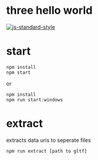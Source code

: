 # three hello world

[![js-standard-style](https://cdn.rawgit.com/feross/standard/master/badge.svg)](https://github.com/feross/standard)

# start

```
npm install
npm start
```
or
```
npm install
npm run start:windows
```

# extract

extracts data uris to seperate files

```
npm run extract [path to gltf]
```
